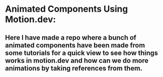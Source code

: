 # Animated Components Using Motion.dev:

## Here I have made a repo where a bunch of animated components have been made from some tutorials for a quick view to see how things works in motion.dev and how can we do more animations by taking references from them.
